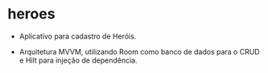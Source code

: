 # heroes

- Aplicativo para cadastro de Heróis.

- Arquitetura MVVM, utilizando Room como banco de dados para o CRUD e Hilt para injeção de dependência.
